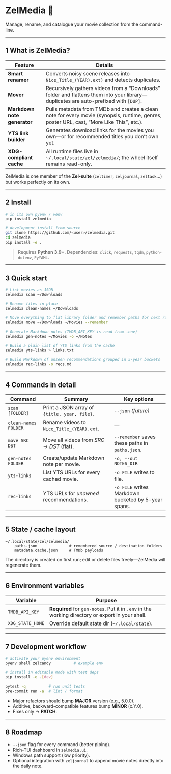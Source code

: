 # ZelMedia 📼  
Manage, rename, and catalogue your movie collection from the command-line.

---

## 1  What is ZelMedia?

| Feature | Details |
|---------|---------|
| **Smart renamer** | Converts noisy scene releases into `Nice_Title_(YEAR).ext)` and detects duplicates. |
| **Mover** | Recursively gathers videos from a “Downloads” folder and flattens them into your library—duplicates are auto-prefixed with `[DUP]`. |
| **Markdown note generator** | Pulls metadata from TMDb and creates a clean note for every movie (synopsis, runtime, genres, poster URL, cast, “More Like This”, etc.). |
| **YTS link builder** | Generates download links for the movies you own—or for recommended titles you don’t own yet. |
| **XDG-compliant cache** | All runtime files live in `~/.local/state/zel/zelmedia/`; the wheel itself remains read-only. |

ZelMedia is one member of the **Zel-suite** (`zeltimer`, `zeljournal`, `zeltask`…)
but works perfectly on its own.

---

## 2  Install

```bash
# in its own pyenv / venv
pip install zelmedia

# development install from source
git clone https://github.com/<user>/zelmedia.git
cd zelmedia
pip install -e .
````

> Requires **Python 3.9+**.
> Dependencies: `click`, `requests`, `tqdm`, `python-dotenv`, `PyYAML`.

---

## 3  Quick start

```bash
# List movies as JSON
zelmedia scan ~/Downloads

# Rename files in place
zelmedia clean-names ~/Downloads

# Move everything to flat library folder and remember paths for next run
zelmedia move ~/Downloads ~/Movies --remember

# Generate Markdown notes (TMDB_API_KEY is read from .env)
zelmedia gen-notes ~/Movies -o ~/Notes

# Build a plain list of YTS links from the cache
zelmedia yts-links > links.txt

# Build Markdown of unseen recommendations grouped in 5-year buckets
zelmedia rec-links -o recs.md
```

---

## 4  Commands in detail

| Command              | Summary                                      | Key options                                         |
| -------------------- | -------------------------------------------- | --------------------------------------------------- |
| `scan [FOLDER]`      | Print a JSON array of `{title, year, file}`. | `--json` *(future)*                                 |
| `clean-names FOLDER` | Rename videos to `Nice_Title_(YEAR).ext`.    | —                                                   |
| `move SRC DST`       | Move all videos from *SRC* → *DST* (flat).   | `--remember` saves these paths in `paths.json`.     |
| `gen-notes FOLDER`   | Create/update Markdown note per movie.       | `-o, --out  NOTES_DIR`                              |
| `yts-links`          | List YTS URLs for every cached movie.        | `-o FILE` writes to file.                           |
| `rec-links`          | YTS URLs for *unowned* recommendations.      | `-o FILE` writes Markdown bucketed by 5-year spans. |

---

## 5  State / cache layout

```
~/.local/state/zel/zelmedia/
    paths.json              # remembered source / destination folders
    metadata.cache.json     # TMDb payloads
```

The directory is created on first run; edit or delete files freely—ZelMedia
will regenerate them.

---

## 6  Environment variables

| Variable         | Purpose                                                                                          |
| ---------------- | ------------------------------------------------------------------------------------------------ |
| `TMDB_API_KEY`   | **Required** for `gen-notes`. Put it in `.env` in the working directory or export in your shell. |
| `XDG_STATE_HOME` | Override default state dir (`~/.local/state`).                                                   |

---

## 7  Development workflow

```bash
# activate your pyenv environment
pyenv shell zelcandy          # example env

# install in editable mode with test deps
pip install -e .[dev]

pytest -q          # run unit tests
pre-commit run -a  # lint / format
```

* Major refactors should bump **MAJOR** version (e.g., 5.0.0).
* Additive, backward-compatible features bump **MINOR** (x.Y.0).
* Fixes only → **PATCH**.

---

## 8  Roadmap

* `--json` flag for every command (better piping).
* Rich-TUI dashboard in `zelmedia.ui`.
* Windows path support (low priority).
* Optional integration with `zeljournal` to append movie notes directly into the daily note.
